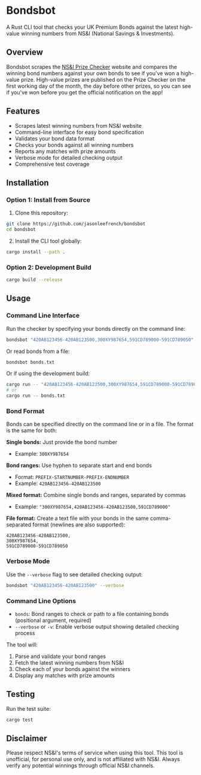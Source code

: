 # Bondsbot

A Rust CLI tool that checks your UK Premium Bonds against the latest high-value winning numbers from NS&I (National Savings & Investments).

## Overview

Bondsbot scrapes the [NS&I Prize Checker](https://www.nsandi.com/prize-checker/winners) website and compares the winning bond numbers against your own bonds to see if you've won a high-value prize. High-value prizes are published on the Prize Checker on the first working day of the month, the day before other prizes, so you can see if you've won before you get the official notification on the app!

## Features

-   Scrapes latest winning numbers from NS&I website
-   Command-line interface for easy bond specification
-   Validates your bond data format
-   Checks your bonds against all winning numbers
-   Reports any matches with prize amounts
-   Verbose mode for detailed checking output
-   Comprehensive test coverage

## Installation

### Option 1: Install from Source

1. Clone this repository:

```bash
git clone https://github.com/jasonleefrench/bondsbot
cd bondsbot
```

2. Install the CLI tool globally:

```bash
cargo install --path .
```

### Option 2: Development Build

```bash
cargo build --release
```

## Usage

### Command Line Interface

Run the checker by specifying your bonds directly on the command line:

```bash
bondsbot "420AB123456-420AB123500,300XY987654,591CD789000-591CD789050"
```

Or read bonds from a file:

```bash
bondsbot bonds.txt
```

Or if using the development build:

```bash
cargo run -- "420AB123456-420AB123500,300XY987654,591CD789000-591CD789050"
# or
cargo run -- bonds.txt
```

### Bond Format

Bonds can be specified directly on the command line or in a file. The format is the same for both:

**Single bonds:** Just provide the bond number

-   Example: `300XY987654`

**Bond ranges:** Use hyphen to separate start and end bonds

-   Format: `PREFIX-STARTNUMBER-PREFIX-ENDNUMBER`
-   Example: `420AB123456-420AB123500`

**Mixed format:** Combine single bonds and ranges, separated by commas

-   Example: `"300XY987654,420AB123456-420AB123500,591CD789000"`

**File format:** Create a text file with your bonds in the same comma-separated format (newlines are also supported):

```
420AB123456-420AB123500,
300XY987654,
591CD789000-591CD789050
```

### Verbose Mode

Use the `--verbose` flag to see detailed checking output:

```bash
bondsbot "420AB123456-420AB123500" --verbose
```

### Command Line Options

-   `bonds`: Bond ranges to check or path to a file containing bonds (positional argument, required)
-   `--verbose` or `-v`: Enable verbose output showing detailed checking process

The tool will:

1. Parse and validate your bond ranges
2. Fetch the latest winning numbers from NS&I
3. Check each of your bonds against the winners
4. Display any matches with prize amounts

## Testing

Run the test suite:

```bash
cargo test
```

## Disclaimer

Please respect NS&I's terms of service when using this tool. This tool is unofficial, for personal use only, and is not affiliated with NS&I. Always verify any potential winnings through official NS&I channels.
